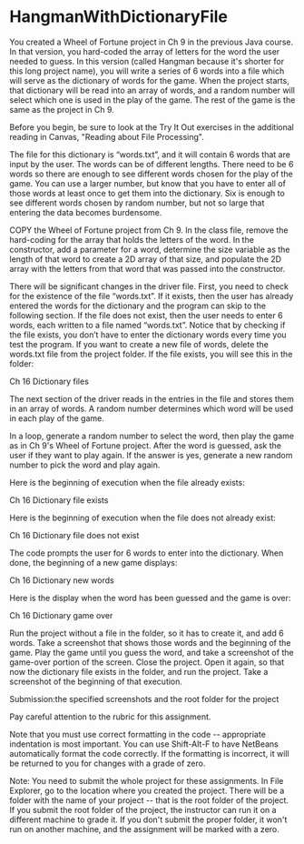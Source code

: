 # HangmanWithDictionaryFile

You created a Wheel of Fortune project in Ch 9 in the previous Java course. In that version, you hard-coded the array of letters for the word the user needed to guess. In this version (called Hangman because it's shorter for this long project name), you will write a series of 6 words into a file which will serve as the dictionary of words for the game. When the project starts, that dictionary will be read into an array of words, and a random number will select which one is used in the play of the game. The rest of the game is the same as the project in Ch 9.

Before you begin, be sure to look at the Try It Out exercises in the additional reading in Canvas, "Reading about File Processing".

The file for this dictionary is “words.txt”, and it will contain 6 words that are input by the user. The words can be of different lengths. There need to be 6 words so there are enough to see different words chosen for the play of the game. You can use a larger number, but know that you have to enter all of those words at least once to get them into the dictionary. Six is enough to see different words chosen by random number, but not so large that entering the data becomes burdensome.

COPY the Wheel of Fortune project from Ch 9. In the class file, remove the hard-coding for the array that holds the letters of the word. In the constructor, add a parameter for a word, determine the size variable as the length of that word to create a 2D array of that size, and populate the 2D array with the letters from that word that was passed into the constructor.

There will be significant changes in the driver file. First, you need to check for the existence of the file “words.txt”. If it exists, then the user has already entered the words for the dictionary and the program can skip to the following section. If the file does not exist, then the user needs to enter 6 words, each written to a file named “words.txt”. Notice that by checking if the file exists, you don’t have to enter the dictionary words every time you test the program. If you want to create a new file of words, delete the words.txt file from the project folder. If the file exists, you will see this in the folder:

Ch 16 Dictionary files

The next section of the driver reads in the entries in the file and stores them in an array of words. A random number determines which word will be used in each play of the game.

In a loop, generate a random number to select the word, then play the game as in Ch 9's Wheel of Fortune project. After the word is guessed, ask the user if they want to play again. If the answer is yes, generate a new random number to pick the word and play again.

Here is the beginning of execution when the file already exists:

Ch 16 Dictionary file exists

Here is the beginning of execution when the file does not already exist:

Ch 16 Dictionary file does not exist

The code prompts the user for 6 words to enter into the dictionary. When done, the beginning of a new game displays:

Ch 16 Dictionary new words

Here is the display when the word has been guessed and the game is over:

Ch 16 Dictionary game over

Run the project without a file in the folder, so it has to create it, and add 6 words. Take a screenshot that shows those words and the beginning of the game. Play the game until you guess the word, and take a screenshot of the game-over portion of the screen. Close the project. Open it again, so that now the dictionary file exists in the folder, and run the project. Take a screenshot of the beginning of that execution.

Submission:the specified screenshots and the root folder for the project

Pay careful attention to the rubric for this assignment.

Note that you must use correct formatting in the code -- appropriate indentation is most important. You can use Shift-Alt-F to have NetBeans automatically format the code correctly. If the formatting is incorrect, it will be returned to you for changes with a grade of zero.

Note: You need to submit the whole project for these assignments. In File Explorer, go to the location where you created the project. There will be a folder with the name of your project -- that is the root folder of the project.  If you submit the root folder of the project, the instructor can run it on a different machine to grade it. If you don't submit the proper folder, it won't run on another machine, and the assignment will be marked with a zero.
